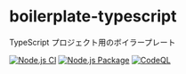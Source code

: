 # boilerplate-typescript

TypeScript プロジェクト用のボイラープレート

[![Node.js CI](https://github.com/kannkyo/boilerplate-typescript/actions/workflows/node.js.yml/badge.svg)](https://github.com/kannkyo/boilerplate-typescript/actions/workflows/node.js.yml)
[![Node.js Package](https://github.com/kannkyo/boilerplate-typescript/actions/workflows/npm-publish.yml/badge.svg)](https://github.com/kannkyo/boilerplate-typescript/actions/workflows/npm-publish.yml)
[![CodeQL](https://github.com/kannkyo/boilerplate-typescript/actions/workflows/codeql-analysis.yml/badge.svg)](https://github.com/kannkyo/boilerplate-typescript/actions/workflows/codeql-analysis.yml)
